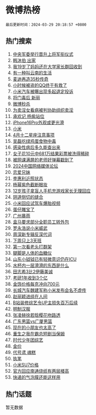 # 微博热榜

`最后更新时间：2024-03-29 20:18:57 +0800`

## 热门搜索

1. [中央军委举行晋升上将军衔仪式](https://m.weibo.cn/search?containerid=100103type%3D1%26t%3D10%26q%3D%23%E4%B8%AD%E5%A4%AE%E5%86%9B%E5%A7%94%E4%B8%BE%E8%A1%8C%E6%99%8B%E5%8D%87%E4%B8%8A%E5%B0%86%E5%86%9B%E8%A1%94%E4%BB%AA%E5%BC%8F%23&stream_entry_id=51&isnewpage=1&extparam=seat%3D1%26dgr%3D0%26stream_entry_id%3D51%26pos%3D0%26c_type%3D51%26q%3D%2523%25E4%25B8%25AD%25E5%25A4%25AE%25E5%2586%259B%25E5%25A7%2594%25E4%25B8%25BE%25E8%25A1%258C%25E6%2599%258B%25E5%258D%2587%25E4%25B8%258A%25E5%25B0%2586%25E5%2586%259B%25E8%25A1%2594%25E4%25BB%25AA%25E5%25BC%258F%2523%26cate%3D10103%26filter_type%3Drealtimehot%26display_time%3D1711714736%26pre_seqid%3D1711714736767928603137)
1. [韩沐伯 出家](https://m.weibo.cn/search?containerid=100103type%3D1%26t%3D10%26q%3D%E9%9F%A9%E6%B2%90%E4%BC%AF+%E5%87%BA%E5%AE%B6&stream_entry_id=31&isnewpage=1&extparam=seat%3D1%26band_rank%3D1%26pos%3D0%26cate%3D5001%26lcate%3D5001%26stream_entry_id%3D31%26c_type%3D31%26filter_type%3Drealtimehot%26q%3D%25E9%259F%25A9%25E6%25B2%2590%25E4%25BC%25AF%2520%25E5%2587%25BA%25E5%25AE%25B6%26flag%3D1%26dgr%3D0%26realpos%3D1%26display_time%3D1711714736%26pre_seqid%3D1711714736767928603137)
1. [我19岁了妈妈还在大学家长群回收到](https://m.weibo.cn/search?containerid=100103type%3D1%26t%3D10%26q%3D%23%E6%88%9119%E5%B2%81%E4%BA%86%E5%A6%88%E5%A6%88%E8%BF%98%E5%9C%A8%E5%A4%A7%E5%AD%A6%E5%AE%B6%E9%95%BF%E7%BE%A4%E5%9B%9E%E6%94%B6%E5%88%B0%23&stream_entry_id=31&isnewpage=1&extparam=seat%3D1%26band_rank%3D2%26pos%3D1%26cate%3D5001%26lcate%3D5001%26stream_entry_id%3D31%26c_type%3D31%26filter_type%3Drealtimehot%26q%3D%2523%25E6%2588%259119%25E5%25B2%2581%25E4%25BA%2586%25E5%25A6%2588%25E5%25A6%2588%25E8%25BF%2598%25E5%259C%25A8%25E5%25A4%25A7%25E5%25AD%25A6%25E5%25AE%25B6%25E9%2595%25BF%25E7%25BE%25A4%25E5%259B%259E%25E6%2594%25B6%25E5%2588%25B0%2523%26flag%3D2%26dgr%3D0%26realpos%3D2%26display_time%3D1711714736%26pre_seqid%3D1711714736767928603137)
1. [有一种叫云南的生活](https://m.weibo.cn/search?containerid=100103type%3D1%26t%3D10%26q%3D%23%E6%9C%89%E4%B8%80%E7%A7%8D%E5%8F%AB%E4%BA%91%E5%8D%97%E7%9A%84%E7%94%9F%E6%B4%BB%23&stream_entry_id=31&isnewpage=1&extparam=seat%3D1%26band_rank%3D3%26pos%3D2%26cate%3D5001%26lcate%3D5001%26stream_entry_id%3D31%26c_type%3D31%26filter_type%3Drealtimehot%26q%3D%2523%25E6%259C%2589%25E4%25B8%2580%25E7%25A7%258D%25E5%258F%25AB%25E4%25BA%2591%25E5%258D%2597%25E7%259A%2584%25E7%2594%259F%25E6%25B4%25BB%2523%26flag%3D0%26dgr%3D0%26realpos%3D3%26display_time%3D1711714736%26pre_seqid%3D1711714736767928603137)
1. [麦迪再造35秒传奇](https://m.weibo.cn/search?containerid=100103type%3D1%26t%3D10%26q%3D%23%E9%BA%A6%E8%BF%AA%E5%86%8D%E9%80%A035%E7%A7%92%E4%BC%A0%E5%A5%87%23&stream_entry_id=31&isnewpage=1&extparam=seat%3D1%26band_rank%3D4%26pos%3D3%26is_ad_pos%3D1%26cate%3D5001%26lcate%3D5001%26topic_ad%3D1%26c_type%3D31%26filter_type%3Drealtimehot%26q%3D%2523%25E9%25BA%25A6%25E8%25BF%25AA%25E5%2586%258D%25E9%2580%25A035%25E7%25A7%2592%25E4%25BC%25A0%25E5%25A5%2587%2523%26stream_entry_id%3D31%26dgr%3D0%26adid%3D229489%26display_time%3D1711714736%26pre_seqid%3D1711714736767928603137)
1. [小时候被盗的QQ终于有救了](https://m.weibo.cn/search?containerid=100103type%3D1%26t%3D10%26q%3D%23%E5%B0%8F%E6%97%B6%E5%80%99%E8%A2%AB%E7%9B%97%E7%9A%84QQ%E7%BB%88%E4%BA%8E%E6%9C%89%E6%95%91%E4%BA%86%23&stream_entry_id=31&isnewpage=1&extparam=seat%3D1%26band_rank%3D4%26pos%3D4%26cate%3D5001%26lcate%3D5001%26stream_entry_id%3D31%26c_type%3D31%26filter_type%3Drealtimehot%26q%3D%2523%25E5%25B0%258F%25E6%2597%25B6%25E5%2580%2599%25E8%25A2%25AB%25E7%259B%2597%25E7%259A%2584QQ%25E7%25BB%2588%25E4%25BA%258E%25E6%259C%2589%25E6%2595%2591%25E4%25BA%2586%2523%26flag%3D1%26dgr%3D0%26realpos%3D4%26display_time%3D1711714736%26pre_seqid%3D1711714736767928603137)
1. [小米汽车被曝出现多起退定投诉](https://m.weibo.cn/search?containerid=100103type%3D1%26t%3D10%26q%3D%23%E5%B0%8F%E7%B1%B3%E6%B1%BD%E8%BD%A6%E8%A2%AB%E6%9B%9D%E5%87%BA%E7%8E%B0%E5%A4%9A%E8%B5%B7%E9%80%80%E5%AE%9A%E6%8A%95%E8%AF%89%23&stream_entry_id=31&isnewpage=1&extparam=seat%3D1%26band_rank%3D5%26pos%3D5%26cate%3D5001%26lcate%3D5001%26stream_entry_id%3D31%26c_type%3D31%26filter_type%3Drealtimehot%26q%3D%2523%25E5%25B0%258F%25E7%25B1%25B3%25E6%25B1%25BD%25E8%25BD%25A6%25E8%25A2%25AB%25E6%259B%259D%25E5%2587%25BA%25E7%258E%25B0%25E5%25A4%259A%25E8%25B5%25B7%25E9%2580%2580%25E5%25AE%259A%25E6%258A%2595%25E8%25AF%2589%2523%26flag%3D2%26dgr%3D0%26realpos%3D5%26display_time%3D1711714736%26pre_seqid%3D1711714736767928603137)
1. [将门毒后 新丽](https://m.weibo.cn/search?containerid=100103type%3D1%26t%3D10%26q%3D%E5%B0%86%E9%97%A8%E6%AF%92%E5%90%8E+%E6%96%B0%E4%B8%BD&stream_entry_id=31&isnewpage=1&extparam=seat%3D1%26band_rank%3D6%26pos%3D6%26cate%3D5001%26lcate%3D5001%26stream_entry_id%3D31%26c_type%3D31%26filter_type%3Drealtimehot%26q%3D%25E5%25B0%2586%25E9%2597%25A8%25E6%25AF%2592%25E5%2590%258E%2520%25E6%2596%25B0%25E4%25B8%25BD%26flag%3D1%26dgr%3D0%26realpos%3D6%26display_time%3D1711714736%26pre_seqid%3D1711714736767928603137)
1. [微博秒杀](https://m.weibo.cn/search?containerid=100103type%3D1%26t%3D10%26q%3D%23%E5%BE%AE%E5%8D%9A%E7%A7%92%E6%9D%80%23&stream_entry_id=31&isnewpage=1&extparam=seat%3D1%26band_rank%3D7%26pos%3D7%26is_ad_pos%3D1%26cate%3D5001%26lcate%3D5001%26c_type%3D31%26filter_type%3Drealtimehot%26q%3D%2523%25E5%25BE%25AE%25E5%258D%259A%25E7%25A7%2592%25E6%259D%2580%2523%26stream_entry_id%3D31%26dgr%3D0%26adid%3D227902%26display_time%3D1711714736%26pre_seqid%3D1711714736767928603137)
1. [为卖淫女看病被判协助组织卖淫](https://m.weibo.cn/search?containerid=100103type%3D1%26t%3D10%26q%3D%23%E4%B8%BA%E5%8D%96%E6%B7%AB%E5%A5%B3%E7%9C%8B%E7%97%85%E8%A2%AB%E5%88%A4%E5%8D%8F%E5%8A%A9%E7%BB%84%E7%BB%87%E5%8D%96%E6%B7%AB%23&stream_entry_id=31&isnewpage=1&extparam=seat%3D1%26band_rank%3D7%26pos%3D8%26cate%3D5001%26lcate%3D5001%26stream_entry_id%3D31%26c_type%3D31%26filter_type%3Drealtimehot%26q%3D%2523%25E4%25B8%25BA%25E5%258D%2596%25E6%25B7%25AB%25E5%25A5%25B3%25E7%259C%258B%25E7%2597%2585%25E8%25A2%25AB%25E5%2588%25A4%25E5%258D%258F%25E5%258A%25A9%25E7%25BB%2584%25E7%25BB%2587%25E5%258D%2596%25E6%25B7%25AB%2523%26flag%3D2%26dgr%3D0%26realpos%3D7%26display_time%3D1711714736%26pre_seqid%3D1711714736767928603137)
1. [承欢记 杨紫站位](https://m.weibo.cn/search?containerid=100103type%3D1%26t%3D10%26q%3D%E6%89%BF%E6%AC%A2%E8%AE%B0+%E6%9D%A8%E7%B4%AB%E7%AB%99%E4%BD%8D&stream_entry_id=31&isnewpage=1&extparam=seat%3D1%26band_rank%3D8%26pos%3D9%26cate%3D5001%26lcate%3D5001%26stream_entry_id%3D31%26c_type%3D31%26filter_type%3Drealtimehot%26q%3D%25E6%2589%25BF%25E6%25AC%25A2%25E8%25AE%25B0%2520%25E6%259D%25A8%25E7%25B4%25AB%25E7%25AB%2599%25E4%25BD%258D%26flag%3D0%26dgr%3D0%26realpos%3D8%26display_time%3D1711714736%26pre_seqid%3D1711714736767928603137)
1. [iPhone16Pro外观或更光滑](https://m.weibo.cn/search?containerid=100103type%3D1%26t%3D10%26q%3D%23iPhone16Pro%E5%A4%96%E8%A7%82%E6%88%96%E6%9B%B4%E5%85%89%E6%BB%91%23&stream_entry_id=31&isnewpage=1&extparam=seat%3D1%26band_rank%3D9%26pos%3D10%26cate%3D5001%26lcate%3D5001%26stream_entry_id%3D31%26c_type%3D31%26filter_type%3Drealtimehot%26q%3D%2523iPhone16Pro%25E5%25A4%2596%25E8%25A7%2582%25E6%2588%2596%25E6%259B%25B4%25E5%2585%2589%25E6%25BB%2591%2523%26flag%3D0%26dgr%3D0%26realpos%3D9%26display_time%3D1711714736%26pre_seqid%3D1711714736767928603137)
1. [小米](https://m.weibo.cn/search?containerid=100103type%3D1%26t%3D10%26q%3D%E5%B0%8F%E7%B1%B3&stream_entry_id=31&isnewpage=1&extparam=seat%3D1%26band_rank%3D10%26pos%3D11%26cate%3D5001%26lcate%3D5001%26stream_entry_id%3D31%26c_type%3D31%26filter_type%3Drealtimehot%26q%3D%25E5%25B0%258F%25E7%25B1%25B3%26flag%3D1%26dgr%3D0%26realpos%3D10%26display_time%3D1711714736%26pre_seqid%3D1711714736767928603137)
1. [4月十二星座注意事项](https://m.weibo.cn/search?containerid=100103type%3D1%26t%3D10%26q%3D%234%E6%9C%88%E5%8D%81%E4%BA%8C%E6%98%9F%E5%BA%A7%E6%B3%A8%E6%84%8F%E4%BA%8B%E9%A1%B9%23&stream_entry_id=31&isnewpage=1&extparam=seat%3D1%26band_rank%3D11%26pos%3D12%26cate%3D5001%26lcate%3D5001%26stream_entry_id%3D31%26c_type%3D31%26filter_type%3Drealtimehot%26q%3D%25234%25E6%259C%2588%25E5%258D%2581%25E4%25BA%258C%25E6%2598%259F%25E5%25BA%25A7%25E6%25B3%25A8%25E6%2584%258F%25E4%25BA%258B%25E9%25A1%25B9%2523%26flag%3D1%26dgr%3D0%26realpos%3D11%26display_time%3D1711714736%26pre_seqid%3D1711714736767928603137)
1. [吴磊吃绿鸡蛋食物中毒](https://m.weibo.cn/search?containerid=100103type%3D1%26t%3D10%26q%3D%23%E5%90%B4%E7%A3%8A%E5%90%83%E7%BB%BF%E9%B8%A1%E8%9B%8B%E9%A3%9F%E7%89%A9%E4%B8%AD%E6%AF%92%23&stream_entry_id=31&isnewpage=1&extparam=seat%3D1%26band_rank%3D12%26pos%3D13%26cate%3D5001%26lcate%3D5001%26stream_entry_id%3D31%26c_type%3D31%26filter_type%3Drealtimehot%26q%3D%2523%25E5%2590%25B4%25E7%25A3%258A%25E5%2590%2583%25E7%25BB%25BF%25E9%25B8%25A1%25E8%259B%258B%25E9%25A3%259F%25E7%2589%25A9%25E4%25B8%25AD%25E6%25AF%2592%2523%26flag%3D2%26dgr%3D0%26realpos%3D12%26display_time%3D1711714736%26pre_seqid%3D1711714736767928603137)
1. [感染性病后多久能查出来](https://m.weibo.cn/search?containerid=100103type%3D1%26t%3D10%26q%3D%23%E6%84%9F%E6%9F%93%E6%80%A7%E7%97%85%E5%90%8E%E5%A4%9A%E4%B9%85%E8%83%BD%E6%9F%A5%E5%87%BA%E6%9D%A5%23&stream_entry_id=31&isnewpage=1&extparam=seat%3D1%26band_rank%3D13%26pos%3D14%26cate%3D5001%26lcate%3D5001%26stream_entry_id%3D31%26c_type%3D31%26filter_type%3Drealtimehot%26q%3D%2523%25E6%2584%259F%25E6%259F%2593%25E6%2580%25A7%25E7%2597%2585%25E5%2590%258E%25E5%25A4%259A%25E4%25B9%2585%25E8%2583%25BD%25E6%259F%25A5%25E5%2587%25BA%25E6%259D%25A5%2523%26flag%3D0%26dgr%3D0%26realpos%3D13%26display_time%3D1711714736%26pre_seqid%3D1711714736767928603137)
1. [女子花10元中681万结果彩票被洗得稀碎](https://m.weibo.cn/search?containerid=100103type%3D1%26t%3D10%26q%3D%23%E5%A5%B3%E5%AD%90%E8%8A%B110%E5%85%83%E4%B8%AD681%E4%B8%87%E7%BB%93%E6%9E%9C%E5%BD%A9%E7%A5%A8%E8%A2%AB%E6%B4%97%E5%BE%97%E7%A8%80%E7%A2%8E%23&stream_entry_id=31&isnewpage=1&extparam=seat%3D1%26band_rank%3D14%26pos%3D15%26cate%3D5001%26lcate%3D5001%26stream_entry_id%3D31%26c_type%3D31%26filter_type%3Drealtimehot%26q%3D%2523%25E5%25A5%25B3%25E5%25AD%2590%25E8%258A%25B110%25E5%2585%2583%25E4%25B8%25AD681%25E4%25B8%2587%25E7%25BB%2593%25E6%259E%259C%25E5%25BD%25A9%25E7%25A5%25A8%25E8%25A2%25AB%25E6%25B4%2597%25E5%25BE%2597%25E7%25A8%2580%25E7%25A2%258E%2523%26flag%3D0%26dgr%3D0%26realpos%3D14%26display_time%3D1711714736%26pre_seqid%3D1711714736767928603137)
1. [被网课满屏的老师好弹幕戳到了](https://m.weibo.cn/search?containerid=100103type%3D1%26t%3D10%26q%3D%23%E8%A2%AB%E7%BD%91%E8%AF%BE%E6%BB%A1%E5%B1%8F%E7%9A%84%E8%80%81%E5%B8%88%E5%A5%BD%E5%BC%B9%E5%B9%95%E6%88%B3%E5%88%B0%E4%BA%86%23&stream_entry_id=31&isnewpage=1&extparam=seat%3D1%26band_rank%3D15%26pos%3D16%26cate%3D5001%26lcate%3D5001%26stream_entry_id%3D31%26c_type%3D31%26filter_type%3Drealtimehot%26q%3D%2523%25E8%25A2%25AB%25E7%25BD%2591%25E8%25AF%25BE%25E6%25BB%25A1%25E5%25B1%258F%25E7%259A%2584%25E8%2580%2581%25E5%25B8%2588%25E5%25A5%25BD%25E5%25BC%25B9%25E5%25B9%2595%25E6%2588%25B3%25E5%2588%25B0%25E4%25BA%2586%2523%26flag%3D32768%26dgr%3D0%26realpos%3D15%26display_time%3D1711714736%26pre_seqid%3D1711714736767928603137)
1. [2024中国网络媒体论坛](https://m.weibo.cn/search?containerid=100103type%3D1%26t%3D10%26q%3D%232024%E4%B8%AD%E5%9B%BD%E7%BD%91%E7%BB%9C%E5%AA%92%E4%BD%93%E8%AE%BA%E5%9D%9B%23&stream_entry_id=31&isnewpage=1&extparam=seat%3D1%26band_rank%3D16%26pos%3D17%26cate%3D5001%26lcate%3D5001%26stream_entry_id%3D31%26c_type%3D31%26filter_type%3Drealtimehot%26q%3D%25232024%25E4%25B8%25AD%25E5%259B%25BD%25E7%25BD%2591%25E7%25BB%259C%25E5%25AA%2592%25E4%25BD%2593%25E8%25AE%25BA%25E5%259D%259B%2523%26flag%3D0%26dgr%3D0%26realpos%3D16%26display_time%3D1711714736%26pre_seqid%3D1711714736767928603137)
1. [恋爱兄妹](https://m.weibo.cn/search?containerid=100103type%3D1%26t%3D10%26q%3D%E6%81%8B%E7%88%B1%E5%85%84%E5%A6%B9&stream_entry_id=31&isnewpage=1&extparam=seat%3D1%26band_rank%3D17%26pos%3D18%26cate%3D5001%26lcate%3D5001%26stream_entry_id%3D31%26c_type%3D31%26filter_type%3Drealtimehot%26q%3D%25E6%2581%258B%25E7%2588%25B1%25E5%2585%2584%25E5%25A6%25B9%26flag%3D1%26dgr%3D0%26realpos%3D17%26display_time%3D1711714736%26pre_seqid%3D1711714736767928603137)
1. [李惠利近照状态](https://m.weibo.cn/search?containerid=100103type%3D1%26t%3D10%26q%3D%23%E6%9D%8E%E6%83%A0%E5%88%A9%E8%BF%91%E7%85%A7%E7%8A%B6%E6%80%81%23&stream_entry_id=31&isnewpage=1&extparam=seat%3D1%26band_rank%3D18%26pos%3D19%26cate%3D5001%26lcate%3D5001%26stream_entry_id%3D31%26c_type%3D31%26filter_type%3Drealtimehot%26q%3D%2523%25E6%259D%258E%25E6%2583%25A0%25E5%2588%25A9%25E8%25BF%2591%25E7%2585%25A7%25E7%258A%25B6%25E6%2580%2581%2523%26flag%3D0%26dgr%3D0%26realpos%3D18%26display_time%3D1711714736%26pre_seqid%3D1711714736767928603137)
1. [杨幂紫色截断眼妆](https://m.weibo.cn/search?containerid=100103type%3D1%26t%3D10%26q%3D%23%E6%9D%A8%E5%B9%82%E7%B4%AB%E8%89%B2%E6%88%AA%E6%96%AD%E7%9C%BC%E5%A6%86%23&stream_entry_id=31&isnewpage=1&extparam=seat%3D1%26band_rank%3D19%26pos%3D20%26cate%3D5001%26lcate%3D5001%26stream_entry_id%3D31%26c_type%3D31%26filter_type%3Drealtimehot%26q%3D%2523%25E6%259D%25A8%25E5%25B9%2582%25E7%25B4%25AB%25E8%2589%25B2%25E6%2588%25AA%25E6%2596%25AD%25E7%259C%25BC%25E5%25A6%2586%2523%26flag%3D1%26dgr%3D0%26realpos%3D19%26display_time%3D1711714736%26pre_seqid%3D1711714736767928603137)
1. [12岁孩子拿盲人手机充游戏家长无理回应](https://m.weibo.cn/search?containerid=100103type%3D1%26t%3D10%26q%3D%2312%E5%B2%81%E5%AD%A9%E5%AD%90%E6%8B%BF%E7%9B%B2%E4%BA%BA%E6%89%8B%E6%9C%BA%E5%85%85%E6%B8%B8%E6%88%8F%E5%AE%B6%E9%95%BF%E6%97%A0%E7%90%86%E5%9B%9E%E5%BA%94%23&stream_entry_id=31&isnewpage=1&extparam=seat%3D1%26band_rank%3D20%26pos%3D21%26cate%3D5001%26lcate%3D5001%26stream_entry_id%3D31%26c_type%3D31%26filter_type%3Drealtimehot%26q%3D%252312%25E5%25B2%2581%25E5%25AD%25A9%25E5%25AD%2590%25E6%258B%25BF%25E7%259B%25B2%25E4%25BA%25BA%25E6%2589%258B%25E6%259C%25BA%25E5%2585%2585%25E6%25B8%25B8%25E6%2588%258F%25E5%25AE%25B6%25E9%2595%25BF%25E6%2597%25A0%25E7%2590%2586%25E5%259B%259E%25E5%25BA%2594%2523%26flag%3D1%26dgr%3D0%26realpos%3D20%26display_time%3D1711714736%26pre_seqid%3D1711714736767928603137)
1. [阴道侧切的缝合](https://m.weibo.cn/search?containerid=100103type%3D1%26t%3D10%26q%3D%E9%98%B4%E9%81%93%E4%BE%A7%E5%88%87%E7%9A%84%E7%BC%9D%E5%90%88&stream_entry_id=31&isnewpage=1&extparam=seat%3D1%26band_rank%3D21%26pos%3D22%26cate%3D5001%26lcate%3D5001%26stream_entry_id%3D31%26c_type%3D31%26filter_type%3Drealtimehot%26q%3D%25E9%2598%25B4%25E9%2581%2593%25E4%25BE%25A7%25E5%2588%2587%25E7%259A%2584%25E7%25BC%259D%25E5%2590%2588%26flag%3D0%26dgr%3D0%26realpos%3D21%26display_time%3D1711714736%26pre_seqid%3D1711714736767928603137)
1. [小米回应试驾车爆胎视频](https://m.weibo.cn/search?containerid=100103type%3D1%26t%3D10%26q%3D%23%E5%B0%8F%E7%B1%B3%E5%9B%9E%E5%BA%94%E8%AF%95%E9%A9%BE%E8%BD%A6%E7%88%86%E8%83%8E%E8%A7%86%E9%A2%91%23&stream_entry_id=31&isnewpage=1&extparam=seat%3D1%26band_rank%3D22%26pos%3D23%26cate%3D5001%26lcate%3D5001%26stream_entry_id%3D31%26c_type%3D31%26filter_type%3Drealtimehot%26q%3D%2523%25E5%25B0%258F%25E7%25B1%25B3%25E5%259B%259E%25E5%25BA%2594%25E8%25AF%2595%25E9%25A9%25BE%25E8%25BD%25A6%25E7%2588%2586%25E8%2583%258E%25E8%25A7%2586%25E9%25A2%2591%2523%26flag%3D0%26dgr%3D0%26realpos%3D22%26display_time%3D1711714736%26pre_seqid%3D1711714736767928603137)
1. [蛋仔雕宝了](https://m.weibo.cn/search?containerid=100103type%3D1%26t%3D10%26q%3D%23%E8%9B%8B%E4%BB%94%E9%9B%95%E5%AE%9D%E4%BA%86%23&stream_entry_id=31&isnewpage=1&extparam=seat%3D1%26band_rank%3D23%26pos%3D24%26cate%3D5001%26lcate%3D5001%26stream_entry_id%3D31%26c_type%3D31%26filter_type%3Drealtimehot%26q%3D%2523%25E8%259B%258B%25E4%25BB%2594%25E9%259B%2595%25E5%25AE%259D%25E4%25BA%2586%2523%26flag%3D1%26dgr%3D0%26realpos%3D23%26display_time%3D1711714736%26pre_seqid%3D1711714736767928603137)
1. [广州暴雨](https://m.weibo.cn/search?containerid=100103type%3D1%26t%3D10%26q%3D%23%E5%B9%BF%E5%B7%9E%E6%9A%B4%E9%9B%A8%23&stream_entry_id=31&isnewpage=1&extparam=seat%3D1%26band_rank%3D24%26pos%3D25%26cate%3D5001%26lcate%3D5001%26stream_entry_id%3D31%26c_type%3D31%26filter_type%3Drealtimehot%26q%3D%2523%25E5%25B9%25BF%25E5%25B7%259E%25E6%259A%25B4%25E9%259B%25A8%2523%26flag%3D1%26dgr%3D0%26realpos%3D24%26display_time%3D1711714736%26pre_seqid%3D1711714736767928603137)
1. [盒马要求部分全职员工转外包](https://m.weibo.cn/search?containerid=100103type%3D1%26t%3D10%26q%3D%23%E7%9B%92%E9%A9%AC%E8%A6%81%E6%B1%82%E9%83%A8%E5%88%86%E5%85%A8%E8%81%8C%E5%91%98%E5%B7%A5%E8%BD%AC%E5%A4%96%E5%8C%85%23&stream_entry_id=31&isnewpage=1&extparam=seat%3D1%26band_rank%3D25%26pos%3D26%26cate%3D5001%26lcate%3D5001%26stream_entry_id%3D31%26c_type%3D31%26filter_type%3Drealtimehot%26q%3D%2523%25E7%259B%2592%25E9%25A9%25AC%25E8%25A6%2581%25E6%25B1%2582%25E9%2583%25A8%25E5%2588%2586%25E5%2585%25A8%25E8%2581%258C%25E5%2591%2598%25E5%25B7%25A5%25E8%25BD%25AC%25E5%25A4%2596%25E5%258C%2585%2523%26flag%3D0%26dgr%3D0%26realpos%3D25%26display_time%3D1711714736%26pre_seqid%3D1711714736767928603137)
1. [罗永浩说小米威武](https://m.weibo.cn/search?containerid=100103type%3D1%26t%3D10%26q%3D%23%E7%BD%97%E6%B0%B8%E6%B5%A9%E8%AF%B4%E5%B0%8F%E7%B1%B3%E5%A8%81%E6%AD%A6%23&stream_entry_id=31&isnewpage=1&extparam=seat%3D1%26band_rank%3D26%26pos%3D27%26cate%3D5001%26lcate%3D5001%26stream_entry_id%3D31%26c_type%3D31%26filter_type%3Drealtimehot%26q%3D%2523%25E7%25BD%2597%25E6%25B0%25B8%25E6%25B5%25A9%25E8%25AF%25B4%25E5%25B0%258F%25E7%25B1%25B3%25E5%25A8%2581%25E6%25AD%25A6%2523%26flag%3D1%26dgr%3D0%26realpos%3D26%26display_time%3D1711714736%26pre_seqid%3D1711714736767928603137)
1. [周深新专辑反深代词](https://m.weibo.cn/search?containerid=100103type%3D1%26t%3D10%26q%3D%23%E5%91%A8%E6%B7%B1%E6%96%B0%E4%B8%93%E8%BE%91%E5%8F%8D%E6%B7%B1%E4%BB%A3%E8%AF%8D%23&stream_entry_id=31&isnewpage=1&extparam=seat%3D1%26band_rank%3D27%26pos%3D28%26cate%3D5001%26lcate%3D5001%26stream_entry_id%3D31%26c_type%3D31%26filter_type%3Drealtimehot%26q%3D%2523%25E5%2591%25A8%25E6%25B7%25B1%25E6%2596%25B0%25E4%25B8%2593%25E8%25BE%2591%25E5%258F%258D%25E6%25B7%25B1%25E4%25BB%25A3%25E8%25AF%258D%2523%26flag%3D1%26dgr%3D0%26realpos%3D27%26display_time%3D1711714736%26pre_seqid%3D1711714736767928603137)
1. [下周只上3天班](https://m.weibo.cn/search?containerid=100103type%3D1%26t%3D10%26q%3D%23%E4%B8%8B%E5%91%A8%E5%8F%AA%E4%B8%8A3%E5%A4%A9%E7%8F%AD%23&stream_entry_id=31&isnewpage=1&extparam=seat%3D1%26band_rank%3D28%26pos%3D29%26cate%3D5001%26lcate%3D5001%26stream_entry_id%3D31%26c_type%3D31%26filter_type%3Drealtimehot%26q%3D%2523%25E4%25B8%258B%25E5%2591%25A8%25E5%258F%25AA%25E4%25B8%258A3%25E5%25A4%25A9%25E7%258F%25AD%2523%26flag%3D1%26dgr%3D0%26realpos%3D28%26display_time%3D1711714736%26pre_seqid%3D1711714736767928603137)
1. [第一次看老头打群架](https://m.weibo.cn/search?containerid=100103type%3D1%26t%3D10%26q%3D%23%E7%AC%AC%E4%B8%80%E6%AC%A1%E7%9C%8B%E8%80%81%E5%A4%B4%E6%89%93%E7%BE%A4%E6%9E%B6%23&stream_entry_id=31&isnewpage=1&extparam=seat%3D1%26band_rank%3D29%26pos%3D30%26cate%3D5001%26lcate%3D5001%26stream_entry_id%3D31%26c_type%3D31%26filter_type%3Drealtimehot%26q%3D%2523%25E7%25AC%25AC%25E4%25B8%2580%25E6%25AC%25A1%25E7%259C%258B%25E8%2580%2581%25E5%25A4%25B4%25E6%2589%2593%25E7%25BE%25A4%25E6%259E%25B6%2523%26flag%3D1%26dgr%3D0%26realpos%3D29%26display_time%3D1711714736%26pre_seqid%3D1711714736767928603137)
1. [腿脚是人体的血糖仪](https://m.weibo.cn/search?containerid=100103type%3D1%26t%3D10%26q%3D%23%E8%85%BF%E8%84%9A%E6%98%AF%E4%BA%BA%E4%BD%93%E7%9A%84%E8%A1%80%E7%B3%96%E4%BB%AA%23&stream_entry_id=31&isnewpage=1&extparam=seat%3D1%26band_rank%3D30%26pos%3D31%26cate%3D5001%26lcate%3D5001%26stream_entry_id%3D31%26c_type%3D31%26filter_type%3Drealtimehot%26q%3D%2523%25E8%2585%25BF%25E8%2584%259A%25E6%2598%25AF%25E4%25BA%25BA%25E4%25BD%2593%25E7%259A%2584%25E8%25A1%2580%25E7%25B3%2596%25E4%25BB%25AA%2523%26flag%3D0%26dgr%3D0%26realpos%3D30%26display_time%3D1711714736%26pre_seqid%3D1711714736767928603137)
1. [山东小钺钺已有轻微意识仍在ICU](https://m.weibo.cn/search?containerid=100103type%3D1%26t%3D10%26q%3D%23%E5%B1%B1%E4%B8%9C%E5%B0%8F%E9%92%BA%E9%92%BA%E5%B7%B2%E6%9C%89%E8%BD%BB%E5%BE%AE%E6%84%8F%E8%AF%86%E4%BB%8D%E5%9C%A8ICU%23&stream_entry_id=31&isnewpage=1&extparam=seat%3D1%26band_rank%3D31%26pos%3D32%26cate%3D5001%26lcate%3D5001%26stream_entry_id%3D31%26c_type%3D31%26filter_type%3Drealtimehot%26q%3D%2523%25E5%25B1%25B1%25E4%25B8%259C%25E5%25B0%258F%25E9%2592%25BA%25E9%2592%25BA%25E5%25B7%25B2%25E6%259C%2589%25E8%25BD%25BB%25E5%25BE%25AE%25E6%2584%258F%25E8%25AF%2586%25E4%25BB%258D%25E5%259C%25A8ICU%2523%26flag%3D1%26dgr%3D0%26realpos%3D31%26display_time%3D1711714736%26pre_seqid%3D1711714736767928603137)
1. [水杯内一层滑滑的东西是什么](https://m.weibo.cn/search?containerid=100103type%3D1%26t%3D10%26q%3D%23%E6%B0%B4%E6%9D%AF%E5%86%85%E4%B8%80%E5%B1%82%E6%BB%91%E6%BB%91%E7%9A%84%E4%B8%9C%E8%A5%BF%E6%98%AF%E4%BB%80%E4%B9%88%23&stream_entry_id=31&isnewpage=1&extparam=seat%3D1%26band_rank%3D32%26pos%3D33%26cate%3D5001%26lcate%3D5001%26stream_entry_id%3D31%26c_type%3D31%26filter_type%3Drealtimehot%26q%3D%2523%25E6%25B0%25B4%25E6%259D%25AF%25E5%2586%2585%25E4%25B8%2580%25E5%25B1%2582%25E6%25BB%2591%25E6%25BB%2591%25E7%259A%2584%25E4%25B8%259C%25E8%25A5%25BF%25E6%2598%25AF%25E4%25BB%2580%25E4%25B9%2588%2523%26flag%3D0%26dgr%3D0%26realpos%3D32%26display_time%3D1711714736%26pre_seqid%3D1711714736767928603137)
1. [田志希3比2伊藤美诚](https://m.weibo.cn/search?containerid=100103type%3D1%26t%3D10%26q%3D%23%E7%94%B0%E5%BF%97%E5%B8%8C3%E6%AF%942%E4%BC%8A%E8%97%A4%E7%BE%8E%E8%AF%9A%23&stream_entry_id=31&isnewpage=1&extparam=seat%3D1%26band_rank%3D33%26pos%3D34%26cate%3D5001%26lcate%3D5001%26stream_entry_id%3D31%26c_type%3D31%26filter_type%3Drealtimehot%26q%3D%2523%25E7%2594%25B0%25E5%25BF%2597%25E5%25B8%258C3%25E6%25AF%25942%25E4%25BC%258A%25E8%2597%25A4%25E7%25BE%258E%25E8%25AF%259A%2523%26flag%3D1%26dgr%3D0%26realpos%3D33%26display_time%3D1711714736%26pre_seqid%3D1711714736767928603137)
1. [考研1年收到3个亿](https://m.weibo.cn/search?containerid=100103type%3D1%26t%3D10%26q%3D%23%E8%80%83%E7%A0%941%E5%B9%B4%E6%94%B6%E5%88%B03%E4%B8%AA%E4%BA%BF%23&stream_entry_id=31&isnewpage=1&extparam=seat%3D1%26band_rank%3D34%26pos%3D35%26cate%3D5001%26lcate%3D5001%26stream_entry_id%3D31%26c_type%3D31%26filter_type%3Drealtimehot%26q%3D%2523%25E8%2580%2583%25E7%25A0%25941%25E5%25B9%25B4%25E6%2594%25B6%25E5%2588%25B03%25E4%25B8%25AA%25E4%25BA%25BF%2523%26flag%3D0%26dgr%3D0%26realpos%3D34%26display_time%3D1711714736%26pre_seqid%3D1711714736767928603137)
1. [金饰价格每克冲向700元](https://m.weibo.cn/search?containerid=100103type%3D1%26t%3D10%26q%3D%23%E9%87%91%E9%A5%B0%E4%BB%B7%E6%A0%BC%E6%AF%8F%E5%85%8B%E5%86%B2%E5%90%91700%E5%85%83%23&stream_entry_id=31&isnewpage=1&extparam=seat%3D1%26band_rank%3D35%26pos%3D36%26cate%3D5001%26lcate%3D5001%26stream_entry_id%3D31%26c_type%3D31%26filter_type%3Drealtimehot%26q%3D%2523%25E9%2587%2591%25E9%25A5%25B0%25E4%25BB%25B7%25E6%25A0%25BC%25E6%25AF%258F%25E5%2585%258B%25E5%2586%25B2%25E5%2590%2591700%25E5%2585%2583%2523%26flag%3D1%26dgr%3D0%26realpos%3D35%26display_time%3D1711714736%26pre_seqid%3D1711714736767928603137)
1. [长城汽车魏建军称小米发布会名不虚传](https://m.weibo.cn/search?containerid=100103type%3D1%26t%3D10%26q%3D%23%E9%95%BF%E5%9F%8E%E6%B1%BD%E8%BD%A6%E9%AD%8F%E5%BB%BA%E5%86%9B%E7%A7%B0%E5%B0%8F%E7%B1%B3%E5%8F%91%E5%B8%83%E4%BC%9A%E5%90%8D%E4%B8%8D%E8%99%9A%E4%BC%A0%23&stream_entry_id=31&isnewpage=1&extparam=seat%3D1%26band_rank%3D36%26pos%3D37%26cate%3D5001%26lcate%3D5001%26stream_entry_id%3D31%26c_type%3D31%26filter_type%3Drealtimehot%26q%3D%2523%25E9%2595%25BF%25E5%259F%258E%25E6%25B1%25BD%25E8%25BD%25A6%25E9%25AD%258F%25E5%25BB%25BA%25E5%2586%259B%25E7%25A7%25B0%25E5%25B0%258F%25E7%25B1%25B3%25E5%258F%2591%25E5%25B8%2583%25E4%25BC%259A%25E5%2590%258D%25E4%25B8%258D%25E8%2599%259A%25E4%25BC%25A0%2523%26flag%3D1%26dgr%3D0%26realpos%3D36%26display_time%3D1711714736%26pre_seqid%3D1711714736767928603137)
1. [赵丽颖进组在人间](https://m.weibo.cn/search?containerid=100103type%3D1%26t%3D10%26q%3D%E8%B5%B5%E4%B8%BD%E9%A2%96%E8%BF%9B%E7%BB%84%E5%9C%A8%E4%BA%BA%E9%97%B4&stream_entry_id=31&isnewpage=1&extparam=seat%3D1%26band_rank%3D37%26pos%3D38%26cate%3D5001%26lcate%3D5001%26stream_entry_id%3D31%26c_type%3D31%26filter_type%3Drealtimehot%26q%3D%25E8%25B5%25B5%25E4%25B8%25BD%25E9%25A2%2596%25E8%25BF%259B%25E7%25BB%2584%25E5%259C%25A8%25E4%25BA%25BA%25E9%2597%25B4%26flag%3D0%26dgr%3D0%26realpos%3D37%26display_time%3D1711714736%26pre_seqid%3D1711714736767928603137)
1. [B站装修综艺令UP主损失百万后续](https://m.weibo.cn/search?containerid=100103type%3D1%26t%3D10%26q%3D%23B%E7%AB%99%E8%A3%85%E4%BF%AE%E7%BB%BC%E8%89%BA%E4%BB%A4UP%E4%B8%BB%E6%8D%9F%E5%A4%B1%E7%99%BE%E4%B8%87%E5%90%8E%E7%BB%AD%23&stream_entry_id=31&isnewpage=1&extparam=seat%3D1%26band_rank%3D38%26pos%3D39%26cate%3D5001%26lcate%3D5001%26stream_entry_id%3D31%26c_type%3D31%26filter_type%3Drealtimehot%26q%3D%2523B%25E7%25AB%2599%25E8%25A3%2585%25E4%25BF%25AE%25E7%25BB%25BC%25E8%2589%25BA%25E4%25BB%25A4UP%25E4%25B8%25BB%25E6%258D%259F%25E5%25A4%25B1%25E7%2599%25BE%25E4%25B8%2587%25E5%2590%258E%25E7%25BB%25AD%2523%26flag%3D0%26dgr%3D0%26realpos%3D38%26display_time%3D1711714736%26pre_seqid%3D1711714736767928603137)
1. [明制汉服](https://m.weibo.cn/search?containerid=100103type%3D1%26t%3D10%26q%3D%E6%98%8E%E5%88%B6%E6%B1%89%E6%9C%8D&stream_entry_id=31&isnewpage=1&extparam=seat%3D1%26band_rank%3D39%26pos%3D40%26cate%3D5001%26lcate%3D5001%26stream_entry_id%3D31%26c_type%3D31%26filter_type%3Drealtimehot%26q%3D%25E6%2598%258E%25E5%2588%25B6%25E6%25B1%2589%25E6%259C%258D%26flag%3D1%26dgr%3D0%26realpos%3D39%26display_time%3D1711714736%26pre_seqid%3D1711714736767928603137)
1. [张凌赫徐若晗樱花吻路透](https://m.weibo.cn/search?containerid=100103type%3D1%26t%3D10%26q%3D%E5%BC%A0%E5%87%8C%E8%B5%AB%E5%BE%90%E8%8B%A5%E6%99%97%E6%A8%B1%E8%8A%B1%E5%90%BB%E8%B7%AF%E9%80%8F&stream_entry_id=31&isnewpage=1&extparam=seat%3D1%26band_rank%3D40%26pos%3D41%26cate%3D5001%26lcate%3D5001%26stream_entry_id%3D31%26c_type%3D31%26filter_type%3Drealtimehot%26q%3D%25E5%25BC%25A0%25E5%2587%258C%25E8%25B5%25AB%25E5%25BE%2590%25E8%258B%25A5%25E6%2599%2597%25E6%25A8%25B1%25E8%258A%25B1%25E5%2590%25BB%25E8%25B7%25AF%25E9%2580%258F%26flag%3D0%26dgr%3D0%26realpos%3D40%26display_time%3D1711714736%26pre_seqid%3D1711714736767928603137)
1. [广东男篮vs广厦男篮](https://m.weibo.cn/search?containerid=100103type%3D1%26t%3D10%26q%3D%23%E5%B9%BF%E4%B8%9C%E7%94%B7%E7%AF%AEvs%E5%B9%BF%E5%8E%A6%E7%94%B7%E7%AF%AE%23&stream_entry_id=31&isnewpage=1&extparam=seat%3D1%26band_rank%3D41%26pos%3D42%26cate%3D5001%26lcate%3D5001%26stream_entry_id%3D31%26c_type%3D31%26filter_type%3Drealtimehot%26q%3D%2523%25E5%25B9%25BF%25E4%25B8%259C%25E7%2594%25B7%25E7%25AF%25AEvs%25E5%25B9%25BF%25E5%258E%25A6%25E7%2594%25B7%25E7%25AF%25AE%2523%26flag%3D1%26dgr%3D0%26realpos%3D41%26display_time%3D1711714736%26pre_seqid%3D1711714736767928603137)
1. [现在的小朋友也太高了](https://m.weibo.cn/search?containerid=100103type%3D1%26t%3D10%26q%3D%23%E7%8E%B0%E5%9C%A8%E7%9A%84%E5%B0%8F%E6%9C%8B%E5%8F%8B%E4%B9%9F%E5%A4%AA%E9%AB%98%E4%BA%86%23&stream_entry_id=31&isnewpage=1&extparam=seat%3D1%26band_rank%3D42%26pos%3D43%26cate%3D5001%26lcate%3D5001%26stream_entry_id%3D31%26c_type%3D31%26filter_type%3Drealtimehot%26q%3D%2523%25E7%258E%25B0%25E5%259C%25A8%25E7%259A%2584%25E5%25B0%258F%25E6%259C%258B%25E5%258F%258B%25E4%25B9%259F%25E5%25A4%25AA%25E9%25AB%2598%25E4%25BA%2586%2523%26flag%3D1%26dgr%3D0%26realpos%3D42%26display_time%3D1711714736%26pre_seqid%3D1711714736767928603137)
1. [重生之我在霸总短剧当保姆](https://m.weibo.cn/search?containerid=100103type%3D1%26t%3D10%26q%3D%E9%87%8D%E7%94%9F%E4%B9%8B%E6%88%91%E5%9C%A8%E9%9C%B8%E6%80%BB%E7%9F%AD%E5%89%A7%E5%BD%93%E4%BF%9D%E5%A7%86&stream_entry_id=31&isnewpage=1&extparam=seat%3D1%26band_rank%3D43%26pos%3D44%26cate%3D5001%26lcate%3D5001%26stream_entry_id%3D31%26c_type%3D31%26filter_type%3Drealtimehot%26q%3D%25E9%2587%258D%25E7%2594%259F%25E4%25B9%258B%25E6%2588%2591%25E5%259C%25A8%25E9%259C%25B8%25E6%2580%25BB%25E7%259F%25AD%25E5%2589%25A7%25E5%25BD%2593%25E4%25BF%259D%25E5%25A7%2586%26flag%3D1%26dgr%3D0%26realpos%3D43%26display_time%3D1711714736%26pre_seqid%3D1711714736767928603137)
1. [时代少年团综艺](https://m.weibo.cn/search?containerid=100103type%3D1%26t%3D10%26q%3D%E6%97%B6%E4%BB%A3%E5%B0%91%E5%B9%B4%E5%9B%A2%E7%BB%BC%E8%89%BA&stream_entry_id=31&isnewpage=1&extparam=seat%3D1%26band_rank%3D44%26pos%3D45%26cate%3D5001%26lcate%3D5001%26stream_entry_id%3D31%26c_type%3D31%26filter_type%3Drealtimehot%26q%3D%25E6%2597%25B6%25E4%25BB%25A3%25E5%25B0%2591%25E5%25B9%25B4%25E5%259B%25A2%25E7%25BB%25BC%25E8%2589%25BA%26flag%3D1%26dgr%3D0%26realpos%3D44%26display_time%3D1711714736%26pre_seqid%3D1711714736767928603137)
1. [金价](https://m.weibo.cn/search?containerid=100103type%3D1%26t%3D10%26q%3D%E9%87%91%E4%BB%B7&stream_entry_id=31&isnewpage=1&extparam=seat%3D1%26band_rank%3D45%26pos%3D46%26cate%3D5001%26lcate%3D5001%26stream_entry_id%3D31%26c_type%3D31%26filter_type%3Drealtimehot%26q%3D%25E9%2587%2591%25E4%25BB%25B7%26flag%3D0%26dgr%3D0%26realpos%3D45%26display_time%3D1711714736%26pre_seqid%3D1711714736767928603137)
1. [代号鸢 魂糕](https://m.weibo.cn/search?containerid=100103type%3D1%26t%3D10%26q%3D%E4%BB%A3%E5%8F%B7%E9%B8%A2+%E9%AD%82%E7%B3%95&stream_entry_id=31&isnewpage=1&extparam=seat%3D1%26band_rank%3D46%26pos%3D47%26cate%3D5001%26lcate%3D5001%26stream_entry_id%3D31%26c_type%3D31%26filter_type%3Drealtimehot%26q%3D%25E4%25BB%25A3%25E5%258F%25B7%25E9%25B8%25A2%2520%25E9%25AD%2582%25E7%25B3%2595%26flag%3D1%26dgr%3D0%26realpos%3D46%26display_time%3D1711714736%26pre_seqid%3D1711714736767928603137)
1. [执笔](https://m.weibo.cn/search?containerid=100103type%3D1%26t%3D10%26q%3D%E6%89%A7%E7%AC%94&stream_entry_id=31&isnewpage=1&extparam=seat%3D1%26band_rank%3D47%26pos%3D48%26cate%3D5001%26lcate%3D5001%26stream_entry_id%3D31%26c_type%3D31%26filter_type%3Drealtimehot%26q%3D%25E6%2589%25A7%25E7%25AC%2594%26flag%3D0%26dgr%3D0%26realpos%3D47%26display_time%3D1711714736%26pre_seqid%3D1711714736767928603137)
1. [小米SU7价格](https://m.weibo.cn/search?containerid=100103type%3D1%26t%3D10%26q%3D%E5%B0%8F%E7%B1%B3SU7%E4%BB%B7%E6%A0%BC&stream_entry_id=31&isnewpage=1&extparam=seat%3D1%26band_rank%3D48%26pos%3D49%26cate%3D5001%26lcate%3D5001%26stream_entry_id%3D31%26c_type%3D31%26filter_type%3Drealtimehot%26q%3D%25E5%25B0%258F%25E7%25B1%25B3SU7%25E4%25BB%25B7%25E6%25A0%25BC%26flag%3D0%26dgr%3D0%26realpos%3D48%26display_time%3D1711714736%26pre_seqid%3D1711714736767928603137)
1. [官方回应南通烧纸有两层楼高](https://m.weibo.cn/search?containerid=100103type%3D1%26t%3D10%26q%3D%23%E5%AE%98%E6%96%B9%E5%9B%9E%E5%BA%94%E5%8D%97%E9%80%9A%E7%83%A7%E7%BA%B8%E6%9C%89%E4%B8%A4%E5%B1%82%E6%A5%BC%E9%AB%98%23&stream_entry_id=31&isnewpage=1&extparam=seat%3D1%26band_rank%3D49%26pos%3D50%26cate%3D5001%26lcate%3D5001%26stream_entry_id%3D31%26c_type%3D31%26filter_type%3Drealtimehot%26q%3D%2523%25E5%25AE%2598%25E6%2596%25B9%25E5%259B%259E%25E5%25BA%2594%25E5%258D%2597%25E9%2580%259A%25E7%2583%25A7%25E7%25BA%25B8%25E6%259C%2589%25E4%25B8%25A4%25E5%25B1%2582%25E6%25A5%25BC%25E9%25AB%2598%2523%26flag%3D0%26dgr%3D0%26realpos%3D49%26display_time%3D1711714736%26pre_seqid%3D1711714736767928603137)
1. [快递的气泡膜还能这样用](https://m.weibo.cn/search?containerid=100103type%3D1%26t%3D10%26q%3D%E5%BF%AB%E9%80%92%E7%9A%84%E6%B0%94%E6%B3%A1%E8%86%9C%E8%BF%98%E8%83%BD%E8%BF%99%E6%A0%B7%E7%94%A8&stream_entry_id=31&isnewpage=1&extparam=seat%3D1%26band_rank%3D50%26pos%3D51%26cate%3D5001%26lcate%3D5001%26stream_entry_id%3D31%26c_type%3D31%26filter_type%3Drealtimehot%26q%3D%25E5%25BF%25AB%25E9%2580%2592%25E7%259A%2584%25E6%25B0%2594%25E6%25B3%25A1%25E8%2586%259C%25E8%25BF%2598%25E8%2583%25BD%25E8%25BF%2599%25E6%25A0%25B7%25E7%2594%25A8%26flag%3D1%26dgr%3D0%26realpos%3D50%26display_time%3D1711714736%26pre_seqid%3D1711714736767928603137)

## 热门话题

暂无数据
